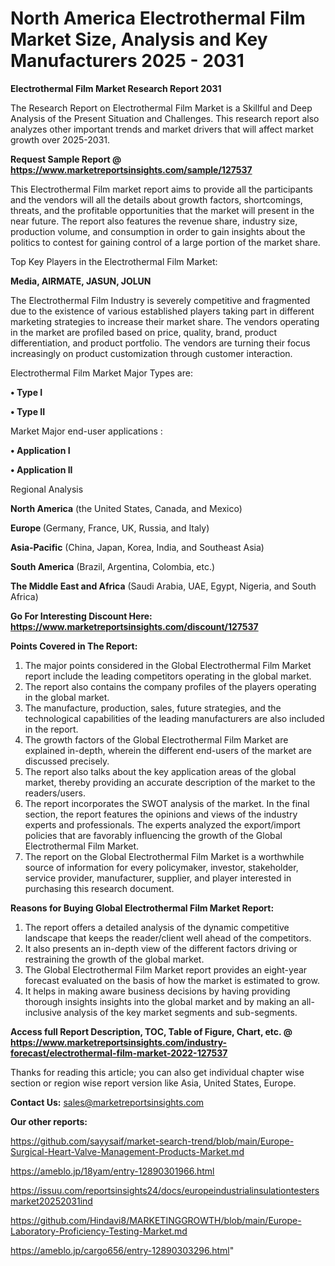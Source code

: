 # North America Electrothermal Film Market Size, Analysis and Key Manufacturers 2025 - 2031

<strong>Electrothermal Film Market Research Report 2031</strong>

The Research Report on Electrothermal Film Market is a Skillful and Deep Analysis of the Present Situation and Challenges. This research report also analyzes other important trends and market drivers that will affect market growth over 2025-2031.

<strong>Request Sample Report @ <a href=https://www.marketreportsinsights.com/sample/127537>https://www.marketreportsinsights.com/sample/127537</a></strong>

This Electrothermal Film market report aims to provide all the participants and the vendors will all the details about growth factors, shortcomings, threats, and the profitable opportunities that the market will present in the near future. The report also features the revenue share, industry size, production volume, and consumption in order to gain insights about the politics to contest for gaining control of a large portion of the market share.

Top Key Players in the Electrothermal Film Market:

<strong>Media, AIRMATE, JASUN, JOLUN</strong>

The Electrothermal Film Industry is severely competitive and fragmented due to the existence of various established players taking part in different marketing strategies to increase their market share. The vendors operating in the market are profiled based on price, quality, brand, product differentiation, and product portfolio. The vendors are turning their focus increasingly on product customization through customer interaction.

Electrothermal Film Market Major Types are:

<strong>• Type I

• Type II</strong>

Market Major end-user applications :

<strong>• Application I

• Application II</strong>

Regional Analysis

</u><strong><b>North America</b></strong> (the United States, Canada, and Mexico)

<strong><b>Europe </b></strong>(Germany, France, UK, Russia, and Italy)

<strong><b>Asia-Pacific</b></strong> (China, Japan, Korea, India, and Southeast Asia)

<strong><b>South America</b></strong> (Brazil, Argentina, Colombia, etc.)

<strong><b>The Middle East and Africa</b></strong> (Saudi Arabia, UAE, Egypt, Nigeria, and South Africa)

<strong>Go For Interesting Discount Here: <a href=https://www.marketreportsinsights.com/discount/127537>https://www.marketreportsinsights.com/discount/127537</a></strong>

<strong>Points Covered in The Report:</strong>
<ol>
  <li>The major points considered in the Global Electrothermal Film Market report include the leading competitors operating in the global market.</li>
  <li>The report also contains the company profiles of the players operating in the global market.</li>
  <li>The manufacture, production, sales, future strategies, and the technological capabilities of the leading manufacturers are also included in the report.</li>
  <li>The growth factors of the Global Electrothermal Film Market are explained in-depth, wherein the different end-users of the market are discussed precisely.</li>
  <li>The report also talks about the key application areas of the global market, thereby providing an accurate description of the market to the readers/users.</li>
  <li>The report incorporates the SWOT analysis of the market. In the final section, the report features the opinions and views of the industry experts and professionals. The experts analyzed the export/import policies that are favorably influencing the growth of the Global Electrothermal Film Market.</li>
  <li>The report on the Global Electrothermal Film Market is a worthwhile source of information for every policymaker, investor, stakeholder, service provider, manufacturer, supplier, and player interested in purchasing this research document.</li>
</ol>
<strong>Reasons for Buying Global Electrothermal Film Market Report:</strong>

<ol>
  <li>The report offers a detailed analysis of the dynamic competitive landscape that keeps the reader/client well ahead of the competitors.</li>
  <li>It also presents an in-depth view of the different factors driving or restraining the growth of the global market.</li>
  <li>The Global Electrothermal Film Market report provides an eight-year forecast evaluated on the basis of how the market is estimated to grow.</li>
  <li>It helps in making aware business decisions by having providing thorough insights insights into the global market and by making an all-inclusive analysis of the key market segments and sub-segments.</li>
</ol>
<strong>Access full Report Description, TOC, Table of Figure, Chart, etc. @ <a href=https://www.marketreportsinsights.com/industry-forecast/electrothermal-film-market-2022-127537>https://www.marketreportsinsights.com/industry-forecast/electrothermal-film-market-2022-127537</a></strong>


Thanks for reading this article; you can also get individual chapter wise section or region wise report version like Asia, United States, Europe.

<strong>Contact Us:</strong>
sales@marketreportsinsights.com

<strong>Our other reports:</strong>

<a href=https://github.com/sayysaif/market-search-trend/blob/main/Europe-Surgical-Heart-Valve-Management-Products-Market.md>https://github.com/sayysaif/market-search-trend/blob/main/Europe-Surgical-Heart-Valve-Management-Products-Market.md</a>

<a href=https://ameblo.jp/18yam/entry-12890301966.html>https://ameblo.jp/18yam/entry-12890301966.html</a>

<a href=https://issuu.com/reportsinsights24/docs/europeindustrialinsulationtestersmarket20252031ind>https://issuu.com/reportsinsights24/docs/europeindustrialinsulationtestersmarket20252031ind</a>

<a href=https://github.com/Hindavi8/MARKETINGGROWTH/blob/main/Europe-Laboratory-Proficiency-Testing-Market.md>https://github.com/Hindavi8/MARKETINGGROWTH/blob/main/Europe-Laboratory-Proficiency-Testing-Market.md</a>

<a href=https://ameblo.jp/cargo656/entry-12890303296.html>https://ameblo.jp/cargo656/entry-12890303296.html</a>"
